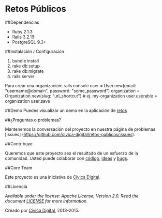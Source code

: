Retos Públicos
============

##Dependencias
- Ruby 2.1.3
- Rails 3.2.19
- PostgreSQL 9.3+


##Instalación / Configuración
1. bundle install
2. rake db:setup
3. rake db:migrate
4. rails server

Para crear una organización:
  rails console
  user = User.new(email: "username@domain", password: "some_password")
  organization = Organization.new(slug: "url_shortcut") # ej. my-organization
  user.userable = organization
  user.save

##Demo
Puedes visualizar un demo en la aplicación de [retos](http://retos.datos.gob.mx/)

##¿Preguntas o problemas?

Mantenemos la conversación del proyecto en nuestra página de problemas [issues] (https://github.com/civica-digital/retos-publicos/issues).

##Contribuye

Queremos que este proyecto sea el resultado de un esfuerzo de la comunidad. Usted puede colaborar con [código](https://github.com/civica-digital/retos-publicos/pulls), [ideas](https://github.com/civica-digital/retos-publicos/issues) y [bugs](https://github.com/civica-digital/retos-publicos/issues).

##Core Team

Este proyecto es una iniciativa de [Cívica Digital](http://www.codeandomexico.org).

##Licencia

_Available under the license: Apache License, Version 2.0. Read the document [LICENSE](/LICENSE) for more information._

Creado por [Cívica Digital](http://www.codeandomexico.org), 2013-2015.
